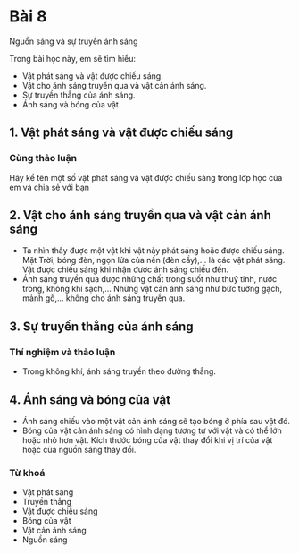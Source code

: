 # Bài 8
Nguồn sáng và sự truyền ánh sáng

Trong bài học này, em sẽ tìm hiểu:
- Vật phát sáng và vật được chiếu sáng.
- Vật cho ánh sáng truyền qua và vật cản ánh sáng.
- Sự truyền thẳng của ánh sáng.
- Ánh sáng và bóng của vật.

## 1. Vật phát sáng và vật được chiếu sáng
### Cùng thảo luận
Hãy kể tên một số vật phát sáng và vật được chiếu sáng trong lớp học của em và chia sẻ với bạn

## 2. Vật cho ánh sáng truyền qua và vật cản ánh sáng
- Ta nhìn thấy được một vật khi vật này phát sáng hoặc được chiếu sáng. Mặt Trời, bóng đèn, ngọn lửa của nến (đèn cầy),... là các vật phát sáng. Vật được chiếu sáng khi nhận được ánh sáng chiếu đến.
- Ánh sáng truyền qua được những chất trong suốt như thuỷ tinh, nước trong, không khí sạch,... Những vật cản ánh sáng như bức tường gạch, mảnh gỗ,... không cho ánh sáng truyền qua.

## 3. Sự truyền thẳng của ánh sáng
### Thí nghiệm và thảo luận
- Trong không khí, ánh sáng truyền theo đường thẳng.

## 4. Ánh sáng và bóng của vật
- Ánh sáng chiếu vào một vật cản ánh sáng sẽ tạo bóng ở phía sau vật đó.
- Bóng của vật cản ánh sáng có hình dạng tương tự với vật và có thể lớn hoặc nhỏ hơn vật. Kích thước bóng của vật thay đổi khi vị trí của vật hoặc của nguồn sáng thay đổi.

### Từ khoá
- Vật phát sáng
- Truyền thẳng
- Vật được chiếu sáng
- Bóng của vật
- Vật cản ánh sáng
- Nguồn sáng
